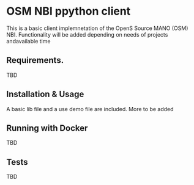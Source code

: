 # OSM NBI ppython client

This is a basic client implemnetation of the OpenS Source MANO (OSM) NBI.
Functionality will be added depending on needs of projects andavailable time

## Requirements.
TBD

## Installation & Usage
A basic lib file and a use demo file are included.
More to be added

## Running with Docker
TBD


## Tests
TBD